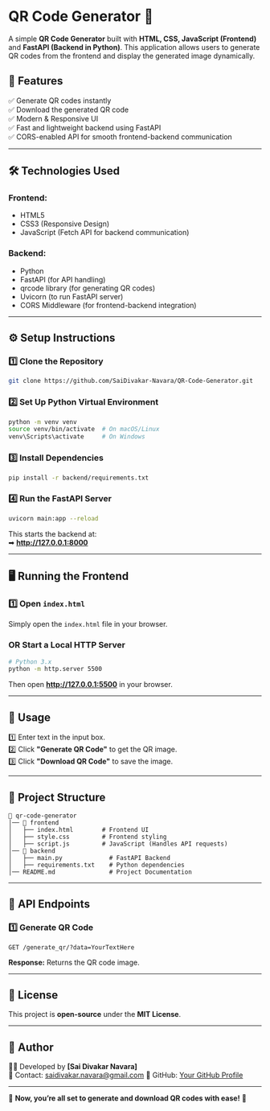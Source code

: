 # QR Code Generator 🚀

A simple **QR Code Generator** built with **HTML, CSS, JavaScript (Frontend)** and **FastAPI (Backend in Python)**. This application allows users to generate QR codes from the frontend and display the generated image dynamically.

## 📌 Features
✅ Generate QR codes instantly  
✅ Download the generated QR code  
✅ Modern & Responsive UI  
✅ Fast and lightweight backend using FastAPI  
✅ CORS-enabled API for smooth frontend-backend communication  

---

## 🛠️ Technologies Used
### **Frontend:**
- HTML5  
- CSS3 (Responsive Design)  
- JavaScript (Fetch API for backend communication)  

### **Backend:**
- Python  
- FastAPI (for API handling)  
- qrcode library (for generating QR codes)  
- Uvicorn (to run FastAPI server)  
- CORS Middleware (for frontend-backend integration)  

---

## ⚙️ Setup Instructions

### **1️⃣ Clone the Repository**
```sh
git clone https://github.com/SaiDivakar-Navara/QR-Code-Generator.git
```

### **2️⃣ Set Up Python Virtual Environment**
```sh
python -m venv venv
source venv/bin/activate  # On macOS/Linux
venv\Scripts\activate     # On Windows
```

### **3️⃣ Install Dependencies**
```sh
pip install -r backend/requirements.txt
```

### **4️⃣ Run the FastAPI Server**
```sh
uvicorn main:app --reload
```
This starts the backend at:  
➡ **http://127.0.0.1:8000**

---

## 🖥️ Running the Frontend
### **1️⃣ Open `index.html`**
Simply open the `index.html` file in your browser.

### **OR** Start a Local HTTP Server
```sh
# Python 3.x
python -m http.server 5500
```
Then open **http://127.0.0.1:5500** in your browser.

---

## 🚀 Usage
1️⃣ Enter text in the input box.  
2️⃣ Click **"Generate QR Code"** to get the QR image.  
3️⃣ Click **"Download QR Code"** to save the image.  

---

## 📂 Project Structure
```
📁 qr-code-generator
│── 📂 frontend
│   ├── index.html        # Frontend UI
│   ├── style.css         # Frontend styling
│   ├── script.js         # JavaScript (Handles API requests)
│── 📂 backend
│   ├── main.py             # FastAPI Backend
│   ├── requirements.txt    # Python dependencies      
│── README.md               # Project Documentation     
```

---

## 🔗 API Endpoints
### **1️⃣ Generate QR Code**
```
GET /generate_qr/?data=YourTextHere
```
**Response:** Returns the QR code image.

---

## 📜 License
This project is **open-source** under the **MIT License**.

---

## 🎯 Author
👨‍💻 Developed by **[Sai Divakar Navara]**  
📧 Contact: saidivakar.navara@gmail.com 
🔗 GitHub: [Your GitHub Profile](https://github.com/SaiDivakar-Navara)

---

🎉 **Now, you’re all set to generate and download QR codes with ease!** 🚀
